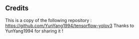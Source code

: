 ## Credits

This is a copy of the following repository : https://github.com/YunYang1994/tensorflow-yolov3
Thanks to YunYang1994 for sharing it !


